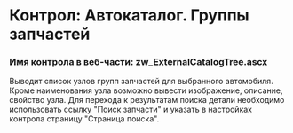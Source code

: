 ﻿---
description: 2.4.9.1
---
# Контрол: Автокаталог. Группы запчастей
### Имя контрола в веб-части: zw_ExternalCatalogTree.ascx
Выводит список узлов групп запчастей для выбранного автомобиля.
Кроме наименования узла возможно вывести изображение, описание, свойство узла.
Для перехода к результатам поиска детали необходимо использовать ссылку "Поиск запчасти" и указать в настройках контрола страницу "Страница поиска".
